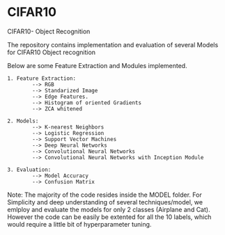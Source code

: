 # CIFAR10
CIFAR10- Object Recognition


The repository contains implementation and evaluation of several Models for CIFAR10 Object recognition

Below are some Feature Extraction and Modules implemented.

    1. Feature Extraction: 
            --> RGB 
            --> Standarized Image
            --> Edge Features.
            --> Histogram of oriented Gradients
            --> ZCA whitened
    
    2. Models:
            --> K-nearest Neighbors
            --> Logistic Regression
            --> Support Vector Machines
            --> Deep Neural Networks
            --> Convolutional Neural Networks
            --> Convolutional Neural Networks with Inception Module
            
    3. Evaluation:
            --> Model Accuracy
            --> Confusion Matrix

Note: The majority of the code resides inside the MODEL folder. For Simplicity and deep understanding of several techniques/model, we emlploy and evaluate the models for only 2 classes (Airplane and Cat). However the code can be easily be extented for all the 10 labels, which would require a little bit of hyperparameter tuning.